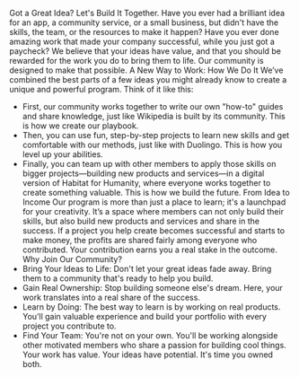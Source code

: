 Got a Great Idea? Let's Build It Together.
Have you ever had a brilliant idea for an app, a community service, or a small business, but didn't have the skills, the team, or the resources to make it happen? Have you ever done amazing work that made your company successful, while you just got a paycheck?
We believe that your ideas have value, and that you should be rewarded for the work you do to bring them to life. Our community is designed to make that possible.
A New Way to Work: How We Do It
We’ve combined the best parts of a few ideas you might already know to create a unique and powerful program. Think of it like this:
 * First, our community works together to write our own "how-to" guides and share knowledge, just like Wikipedia is built by its community. This is how we create our playbook.
 * Then, you can use fun, step-by-step projects to learn new skills and get comfortable with our methods, just like with Duolingo. This is how you level up your abilities.
 * Finally, you can team up with other members to apply those skills on bigger projects—building new products and services—in a digital version of Habitat for Humanity, where everyone works together to create something valuable. This is how we build the future.
From Idea to Income
Our program is more than just a place to learn; it's a launchpad for your creativity. It’s a space where members can not only build their skills, but also build new products and services and share in the success.
If a project you help create becomes successful and starts to make money, the profits are shared fairly among everyone who contributed. Your contribution earns you a real stake in the outcome.
Why Join Our Community?
 * Bring Your Ideas to Life: Don't let your great ideas fade away. Bring them to a community that's ready to help you build.
 * Gain Real Ownership: Stop building someone else's dream. Here, your work translates into a real share of the success.
 * Learn by Doing: The best way to learn is by working on real products. You’ll gain valuable experience and build your portfolio with every project you contribute to.
 * Find Your Team: You're not on your own. You'll be working alongside other motivated members who share a passion for building cool things.
Your work has value. Your ideas have potential. It's time you owned both.
